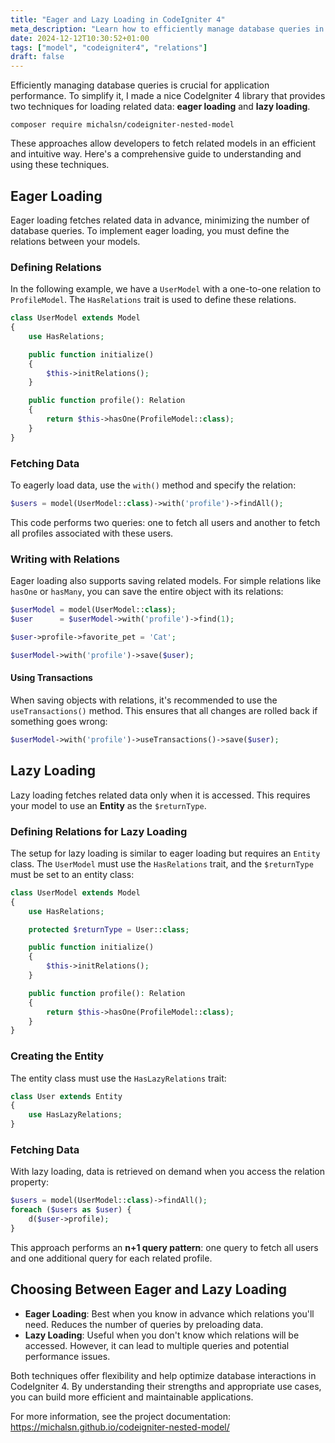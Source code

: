 ```yaml
---
title: "Eager and Lazy Loading in CodeIgniter 4"
meta_description: "Learn how to efficiently manage database queries in CodeIgniter 4 using eager and lazy loading techniques."
date: 2024-12-12T10:30:52+01:00
tags: ["model", "codeigniter4", "relations"]
draft: false
---
```


Efficiently managing database queries is crucial for application performance. To simplify it, I made a nice CodeIgniter 4 library that provides two techniques for loading related data: **eager loading** and **lazy loading**. 

    composer require michalsn/codeigniter-nested-model

These approaches allow developers to fetch related models in an efficient and intuitive way. Here's a comprehensive guide to understanding and using these techniques.

## Eager Loading

Eager loading fetches related data in advance, minimizing the number of database queries. To implement eager loading, you must define the relations between your models.

### Defining Relations

In the following example, we have a `UserModel` with a one-to-one relation to `ProfileModel`. The `HasRelations` trait is used to define these relations.

```php
class UserModel extends Model
{
    use HasRelations;

    public function initialize()
    {
        $this->initRelations();
    }

    public function profile(): Relation
    {
        return $this->hasOne(ProfileModel::class);
    }
}
```

### Fetching Data

To eagerly load data, use the `with()` method and specify the relation:

```php
$users = model(UserModel::class)->with('profile')->findAll();
```

This code performs two queries: one to fetch all users and another to fetch all profiles associated with these users.

### Writing with Relations

Eager loading also supports saving related models. For simple relations like `hasOne` or `hasMany`, you can save the entire object with its relations:

```php
$userModel = model(UserModel::class);
$user      = $userModel->with('profile')->find(1);

$user->profile->favorite_pet = 'Cat';

$userModel->with('profile')->save($user);
```

#### Using Transactions

When saving objects with relations, it's recommended to use the `useTransactions()` method. This ensures that all changes are rolled back if something goes wrong:

```php
$userModel->with('profile')->useTransactions()->save($user);
```

## Lazy Loading

Lazy loading fetches related data only when it is accessed. This requires your model to use an **Entity** as the `$returnType`.

### Defining Relations for Lazy Loading

The setup for lazy loading is similar to eager loading but requires an `Entity` class. The `UserModel` must use the `HasRelations` trait, and the `$returnType` must be set to an entity class:

```php
class UserModel extends Model
{
    use HasRelations;

    protected $returnType = User::class;

    public function initialize()
    {
        $this->initRelations();
    }

    public function profile(): Relation
    {
        return $this->hasOne(ProfileModel::class);
    }
}
```

### Creating the Entity

The entity class must use the `HasLazyRelations` trait:

```php
class User extends Entity
{
    use HasLazyRelations;
}
```

### Fetching Data

With lazy loading, data is retrieved on demand when you access the relation property:

```php
$users = model(UserModel::class)->findAll();
foreach ($users as $user) {
    d($user->profile);
}
```

This approach performs an **n+1 query pattern**: one query to fetch all users and one additional query for each related profile.

## Choosing Between Eager and Lazy Loading

- **Eager Loading**: Best when you know in advance which relations you'll need. Reduces the number of queries by preloading data.
- **Lazy Loading**: Useful when you don't know which relations will be accessed. However, it can lead to multiple queries and potential performance issues.

Both techniques offer flexibility and help optimize database interactions in CodeIgniter 4. By understanding their strengths and appropriate use cases, you can build more efficient and maintainable applications.

For more information, see the project documentation: https://michalsn.github.io/codeigniter-nested-model/

